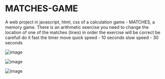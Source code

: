 # MATCHES-GAME
A web project in javascript, html, css of a calculation game - MATCHES, a memory game.
There is an arithmetic exercise you need to change the location of one of the matches (lines) in order the exercise will be correct be carefull do it fast the timer move quick speed - 10 seconds slow speed - 30 seconds

![image](https://github.com/MichalMazuz/MATCHES/assets/144708445/da82a947-d997-4012-a822-196d58099395)

![image](https://github.com/MichalMazuz/MATCHES/assets/144708445/aa697ec9-4f3d-4d2a-b129-f35cd3250924)

![image](https://github.com/MichalMazuz/MATCHES/assets/144708445/4c531d99-884a-4faf-975c-4a84f46b6d16)


